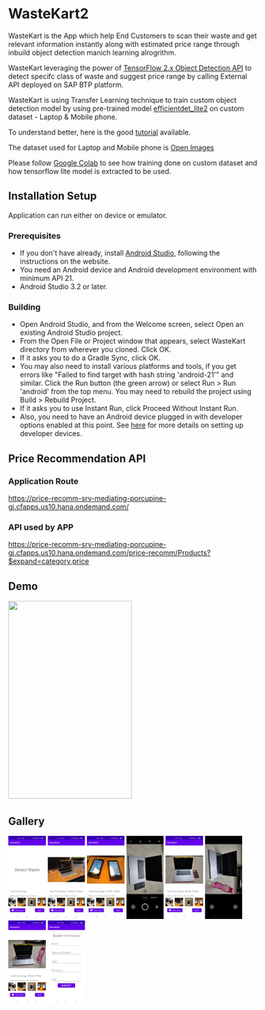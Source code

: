 # WasteKart2

WasteKart is the App which help End Customers to scan their waste and get relevant information instantly along with estimated price range through inbuild object detection manich learning alrogrithm.

WasteKart leveraging the power of [TensorFlow 2.x Object Detection API](https://github.com/tensorflow/models/tree/master/research/object_detection) to detect specifc class of waste and suggest price range by calling External API deployed on SAP BTP platform.

WasteKart is using Transfer Learning technique to train custom object detection model by using pre-trained model [efficientdet_lite2](https://tfhub.dev/tensorflow/lite-model/efficientdet/lite2/detection/metadata/1) on custom dataset - Laptop & Mobile phone.

To understand better, here is the good [tutorial](https://codelabs.developers.google.com/tflite-object-detection-android) available.

The dataset used for Laptop and Mobile phone is [Open Images](https://storage.googleapis.com/openimages/web/index.html)

Please follow [Google Colab](https://colab.research.google.com/drive/1LhsI0LyJszN_0WjpHJIAKoV87vegQWkH?usp=sharing) to see how training done on custom dataset and how tensorflow lite model is extracted to be used.

## Installation Setup

Application can run either on device or emulator.

### Prerequisites
* If you don't have already, install [Android Studio](https://developer.android.com/studio/index.html), following the instructions on the website.
* You need an Android device and Android development environment with minimum API 21.
* Android Studio 3.2 or later.

### Building
* Open Android Studio, and from the Welcome screen, select Open an existing Android Studio project.
* From the Open File or Project window that appears, select WasteKart directory from wherever you cloned. Click OK.
* If it asks you to do a Gradle Sync, click OK.
* You may also need to install various platforms and tools, if you get errors like "Failed to find target with hash string 'android-21'" and similar. Click the Run button (the green arrow) or select Run > Run 'android' from the top menu. You may need to rebuild the project using Build > Rebuild Project.
* If it asks you to use Instant Run, click Proceed Without Instant Run.
* Also, you need to have an Android device plugged in with developer options enabled at this point. See [here](https://developer.android.com/studio/run/device) for more details on setting up developer devices.

## Price Recommendation API

### Application Route
https://price-recomm-srv-mediating-porcupine-gj.cfapps.us10.hana.ondemand.com/

### API used by APP
https://price-recomm-srv-mediating-porcupine-gj.cfapps.us10.hana.ondemand.com/price-recomm/Products?$expand=category,price

## Demo

<img src="https://github.com/KapilSAP/WasteKart2/blob/main/gallery/Demo_Video.gif" width="250" height="400"/>


## Gallery

<p align="left" width="100%">
    <img width="15%" src="https://github.com/KapilSAP/WasteKart2/blob/main/gallery/pic1.jpeg">
    <img width="15%" src="https://github.com/KapilSAP/WasteKart2/blob/main/gallery/pic2.jpeg">
    <img width="15%" src="https://github.com/KapilSAP/WasteKart2/blob/main/gallery/pic3.jpeg">
    <img width="15%" src="https://github.com/KapilSAP/WasteKart2/blob/main/gallery/pic4.jpeg">
    <img width="15%" src="https://github.com/KapilSAP/WasteKart2/blob/main/gallery/pic5.jpeg">
    <img width="15%" src="https://github.com/KapilSAP/WasteKart2/blob/main/gallery/pic6.jpeg">
    <img width="15%" src="https://github.com/KapilSAP/WasteKart2/blob/main/gallery/pic7.jpeg">
    <img width="15%" src="https://github.com/KapilSAP/WasteKart2/blob/main/gallery/pic8.jpeg">
</p>
